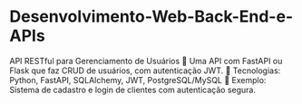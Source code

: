 # Desenvolvimento-Web-Back-End-e-APIs

API RESTful para Gerenciamento de Usuários
🔹 Uma API com FastAPI ou Flask que faz CRUD de usuários, com autenticação JWT.
📌 Tecnologias: Python, FastAPI, SQLAlchemy, JWT, PostgreSQL/MySQL
🔗 Exemplo: Sistema de cadastro e login de clientes com autenticação segura.
